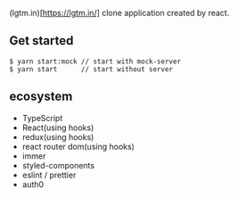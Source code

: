 (lgtm.in)[https://lgtm.in/] clone application created by react.

## Get started
```
$ yarn start:mock // start with mock-server
$ yarn start      // start without server
```

## ecosystem
- TypeScript
- React(using hooks)
- redux(using hooks)
- react router dom(using hooks)
- immer
- styled-components
- eslint / prettier
- auth0
